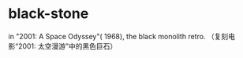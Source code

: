 # black-stone
in "2001: A Space Odyssey"( 1968), the black monolith retro. （复刻电影“2001: 太空漫游”中的黑色巨石）
